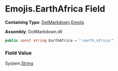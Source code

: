# Emojis\.EarthAfrica Field

**Containing Type**: [DotMarkdown](../../README.md)\.[Emojis](../README.md)

**Assembly**: DotMarkdown\.dll

```csharp
public const string EarthAfrica = ":earth_africa:"
```

### Field Value

System\.[String](https://docs.microsoft.com/en-us/dotnet/api/system.string)